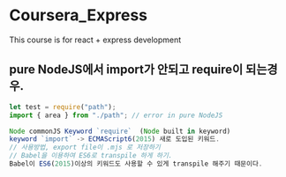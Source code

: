 # Coursera_Express
This course is for react + express development 

## pure NodeJS에서 import가 안되고 require이 되는경우.
```js
let test = require("path");
import { area } from "./path"; // error in pure NodeJS

Node commonJS Keyword `require`  (Node built in keyword)
keyword `import` -> ECMAScript6(2015) 새로 도입된 키워드.
// 사용방법, export file이 .mjs 로 저장하기
// Babel을 이용하여 ES6로 transpile 하게 하기.
Babel이 ES6(2015)이상의 키워드도 사용할 수 있게 transpile 해주기 때문이다.
```
